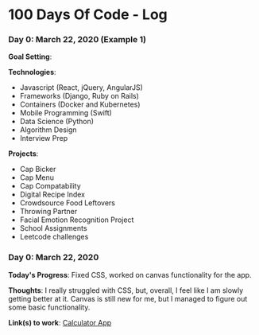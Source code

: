 # 100 Days Of Code - Log

### Day 0: March 22, 2020 (Example 1)

**Goal Setting**: 

**Technologies**: 
* Javascript (React, jQuery, AngularJS)
* Frameworks (Django, Ruby on Rails) 
* Containers (Docker and Kubernetes)
* Mobile Programming (Swift)
* Data Science (Python) 
* Algorithm Design
* Interview Prep

**Projects**:
* Cap Bicker
* Cap Menu
* Cap Compatability 
* Digital Recipe Index 
* Crowdsource Food Leftovers 
* Throwing Partner
* Facial Emotion Recognition Project
* School Assignments 
* Leetcode challenges

### Day 0: March 22, 2020

**Today's Progress**: Fixed CSS, worked on canvas functionality for the app.

**Thoughts**: I really struggled with CSS, but, overall, I feel like I am slowly getting better at it. Canvas is still new for me, but I managed to figure out some basic functionality.

**Link(s) to work**: [Calculator App](http://www.example.com)
